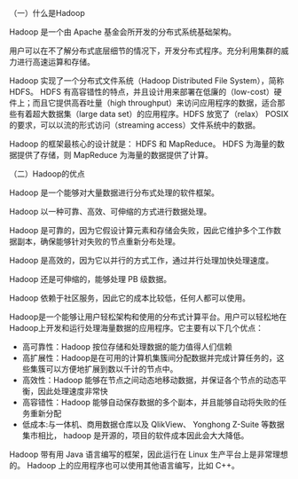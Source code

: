 （一）什么是Hadoop

Hadoop 是一个由 Apache 基金会所开发的分布式系统基础架构。

用户可以在不了解分布式底层细节的情况下，开发分布式程序。充分利用集群的威力进行高速运算和存储。

Hadoop 实现了一个分布式文件系统（Hadoop Distributed File System），简称 HDFS。 HDFS 有高容错性的特点，并且设计用来部署在低廉的（low-cost）硬件上；而且它提供高吞吐量（high throughput）来访问应用程序的数据，适合那些有着超大数据集（large data set）的应用程序。HDFS 放宽了（relax） POSIX 的要求，可以以流的形式访问（streaming access）文件系统中的数据。

Hadoop 的框架最核心的设计就是： HDFS 和 MapReduce。 HDFS 为海量的数据提供了存储，则 MapReduce 为海量的数据提供了计算。

（二）Hadoop的优点

Hadoop 是一个能够对大量数据进行分布式处理的软件框架。

Hadoop 以一种可靠、高效、可伸缩的方式进行数据处理。

Hadoop 是可靠的，因为它假设计算元素和存储会失败，因此它维护多个工作数据副本，确保能够针对失败的节点重新分布处理。

Hadoop 是高效的，因为它以并行的方式工作，通过并行处理加快处理速度。

Hadoop 还是可伸缩的，能够处理 PB 级数据。

Hadoop 依赖于社区服务，因此它的成本比较低，任何人都可以使用。

Hadoop是一个能够让用户轻松架构和使用的分布式计算平台。用户可以轻松地在Hadoop上开发和运行处理海量数据的应用程序。它主要有以下几个优点：

* 高可靠性：Hadoop 按位存储和处理数据的能力值得人们信赖
* 高扩展性：Hadoop是在可用的计算机集簇间分配数据并完成计算任务的，这些集簇可以方便地扩展到数以千计的节点中。
* 高效性：Hadoop 能够在节点之间动态地移动数据，并保证各个节点的动态平衡，因此处理速度非常快
* 高容错性：Hadoop 能够自动保存数据的多个副本，并且能够自动将失败的任务重新分配
* 低成本:与一体机、商用数据仓库以及 QlikView、 Yonghong Z-Suite 等数据集市相比， hadoop 是开源的，项目的软件成本因此会大大降低。

Hadoop 带有用 Java 语言编写的框架，因此运行在 Linux 生产平台上是非常理想的。 Hadoop 上的应用程序也可以使用其他语言编写，比如 C++。